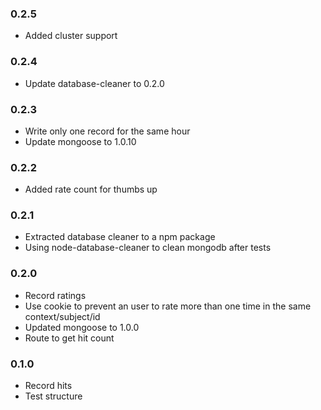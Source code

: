 ### 0.2.5
- Added cluster support
### 0.2.4
- Update database-cleaner to 0.2.0

### 0.2.3
- Write only one record for the same hour
- Update mongoose to 1.0.10

### 0.2.2
- Added rate count for thumbs up

### 0.2.1
- Extracted database cleaner to a npm package
- Using node-database-cleaner to clean mongodb after tests

### 0.2.0
- Record ratings
- Use cookie to prevent an user to rate more than one time in the same context/subject/id
- Updated mongoose to 1.0.0
- Route to get hit count

### 0.1.0
- Record hits
- Test structure 

